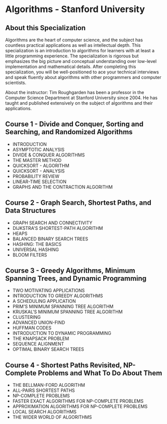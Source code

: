 # Algorithms - Stanford University

## About this Specialization

Algorithms are the heart of computer science, and the subject has countless practical applications as well as intellectual depth. This specialization is an introduction to algorithms for learners with at least a little programming experience. The specialization is rigorous but emphasizes the big picture and conceptual understanding over low-level implementation and mathematical details. After completing this specialization, you will be well-positioned to ace your technical interviews and speak fluently about algorithms with other programmers and computer scientists.

About the instructor: Tim Roughgarden has been a professor in the Computer Science Department at Stanford University since 2004. He has taught and published extensively on the subject of algorithms and their applications.



## Course 1 - Divide and Conquer, Sorting and Searching, and Randomized Algorithms

- INTRODUCTION
- ASYMPTOTIC ANALYSIS
- DIVIDE & CONQUER ALGORITHMS
- THE MASTER METHOD
- QUICKSORT - ALGORITHM
- QUICKSORT - ANALYSIS
- PROBABILITY REVIEW
- LINEAR-TIME SELECTION
- GRAPHS AND THE CONTRACTION ALGORITHM

## Course 2 - Graph Search, Shortest Paths, and Data Structures

- GRAPH SEARCH AND CONNECTIVITY
- DIJKSTRA'S SHORTEST-PATH ALGORITHM
- HEAPS
- BALANCED BINARY SEARCH TREES
- HASHING: THE BASICS
- UNIVERSAL HASHING
- BLOOM FILTERS

## Course 3 - Greedy Algorithms, Minimum Spanning Trees, and Dynamic Programming

- TWO MOTIVATING APPLICATIONS
- INTRODUCTION TO GREEDY ALGORITHMS
- A SCHEDULING APPLICATION
- PRIM'S MINIMUM SPANNING TREE ALGORITHM
- KRUSKAL'S MINIMUM SPANNING TREE ALGORITHM
- CLUSTERING
- ADVANCED UNION-FIND
- HUFFMAN CODES
- INTRODUCTION TO DYNAMIC PROGRAMMING
- THE KNAPSACK PROBLEM
- SEQUENCE ALIGNMENT
- OPTIMAL BINARY SEARCH TREES

## Course 4 - Shortest Paths Revisited, NP-Complete Problems and What To Do About Them

- THE BELLMAN-FORD ALGORITHM
- ALL-PAIRS SHORTEST PATHS
- NP-COMPLETE PROBLEMS
- FASTER EXACT ALGORITHMS FOR NP-COMPLETE PROBLEMS
- APPROXIMATION ALGORITHMS FOR NP-COMPLETE PROBLEMS
- LOCAL SEARCH ALGORITHMS
- THE WIDER WORLD OF ALGORITHMS